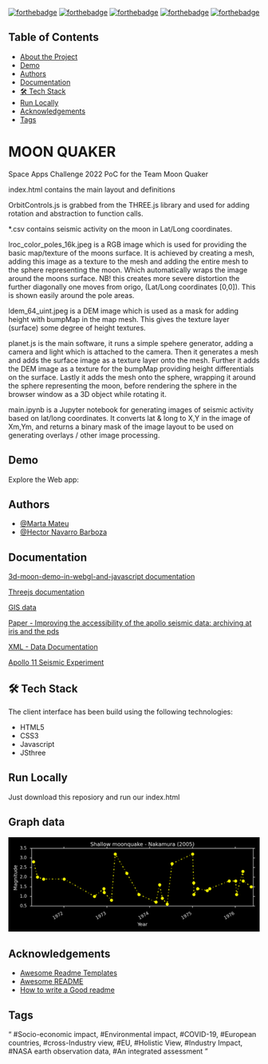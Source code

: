 
[![forthebadge](https://forthebadge.com/images/badges/built-with-love.svg)](https://forthebadge.com) [![forthebadge](https://forthebadge.com/images/badges/made-with-python.svg)](https://forthebadge.com) [![forthebadge](https://forthebadge.com/images/badges/uses-html.svg)](https://forthebadge.com) [![forthebadge](https://forthebadge.com/images/badges/uses-css.svg)](https://forthebadge.com) [![forthebadge](https://forthebadge.com/images/badges/uses-js.svg)](https://forthebadge.com)

## Table of Contents

* [About the Project](#MOON-QUAKER)
* [Demo](#Demo)
* [Authors](#Authors)
* [Documentation](#installation)
* [🛠 Tech Stack](#TechStack)
* [Run Locally](#RunLocally)
* [Acknowledgements](#Acknowledgements)
* [Tags](#Tags)

# MOON QUAKER

Space Apps Challenge 2022 PoC for the Team Moon Quaker

index.html contains the main layout and definitions

OrbitControls.js is grabbed from the THREE.js library and used for adding rotation and abstraction to function calls.

*.csv contains seismic activity on the moon in Lat/Long coordinates.

lroc_color_poles_16k.jpeg is a RGB image which is used for providing the basic map/texture of the moons surface.
It is achieved by creating a mesh, adding this image as a texture to the mesh and adding the entire mesh to the sphere representing the moon.
Which automatically wraps the image around the moons surface.
NB! this creates more severe distortion the further diagonally one moves from origo, (Lat/Long coordinates [0,0]). This is shown easily around the pole areas.

ldem_64_uint.jpeg is a DEM image which is used as a mask for adding height with bumpMap in the map mesh.
This gives the texture layer (surface) some degree of height textures.

planet.js is the main software, it runs a simple spehere generator, adding a camera and light which is attached to the camera.
Then it generates a mesh and adds the surface image as a texture layer onto the mesh. Further it adds the DEM image as a texture for the bumpMap providing height differentials on the surface.
Lastly it adds the mesh onto the sphere, wrapping it around the sphere representing the moon, before rendering the sphere in the browser window as a 3D object while rotating it.

main.ipynb is a Jupyter notebook for generating images of seismic activity based on lat/long coordinates.
It converts lat & long to X,Y in the image of Xm,Ym, and returns a binary mask of the image layout to be used on generating overlays / other image processing.


## Demo

Explore the Web app: 


## Authors

- [@Marta Mateu](https://github.com/martamateu)
- [@Hector Navarro Barboza](https://github.com/hectornav)




## Documentation


[3d-moon-demo-in-webgl-and-javascript documentation](http://coryg89.github.io/technical/2013/06/01/photorealistic-3d-moon-demo-in-webgl-and-javascript/)

[Threejs documentation](https://dustinpfister.github.io/2021/06/10/threejs-examples-sphere-mutate/)

[GIS data](https://repository.hou.usra.edu/handle/20.500.11753/1719)

[Paper - Improving the accessibility of the apollo seismic data: archiving at iris and
the pds ](https://www.hou.usra.edu/meetings/lpsc2020/pdf/2269.pdf)

[XML - Data Documentation](https://pds-geosciences.wustl.edu/lunar/urn-nasa-pds-apollo_seismic_event_catalog/data/nakamura_2005_dm_locations.xml)

[Apollo 11 Seismic Experiment](https://moon.nasa.gov/resources/13/apollo-11-seismic-experiment/)



## 🛠 Tech Stack

The client interface has been build using the following technologies:

* HTML5
* CSS3
* Javascript 
* JSthree



## Run Locally

Just download this reposiory and run our index.html
## Graph data

![Shallow_moonquake](https://raw.githubusercontent.com/MOON-QUAKERS/MOON-QUAKE-PROJECT/main/Shallow_moonquake.png)


## Acknowledgements

 - [Awesome Readme Templates](https://awesomeopensource.com/project/elangosundar/awesome-README-templates)
 - [Awesome README](https://github.com/matiassingers/awesome-readme)
 - [How to write a Good readme](https://bulldogjob.com/news/449-how-to-write-a-good-readme-for-your-github-project)


## Tags
“ #Socio-economic impact, #Environmental impact, #COVID-19, #European countries, #cross-Industry view, #EU, #Holistic View, #Industry Impact, #NASA earth observation data, #An integrated assessment ”